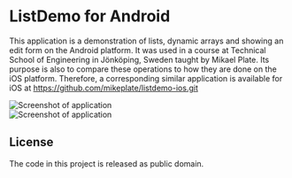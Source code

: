 # ListDemo for Android

This application is a demonstration of lists, dynamic arrays and showing an edit form on the Android
platform. It was used in a course at Technical School of Engineering in Jönköping, Sweden taught by
Mikael Plate. Its purpose is also to compare these operations to how they are done on the iOS
platform.  Therefore, a corresponding similar application is available for iOS at
https://github.com/mikeplate/listdemo-ios.git

![Screenshot of application](http://mobileapplab.se/images/listdemo-android.png)  
![Screenshot of application](http://mobileapplab.se/images/listdemo-android-2.png)

## License

The code in this project is released as public domain.

